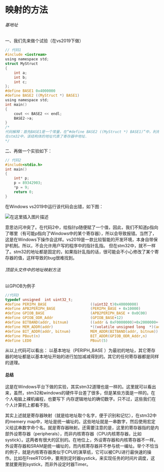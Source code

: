 # 映射的方法

###### 基地址

一、我们先来做个试验（在vs2019下做）

```c
// 代码1
#include <iostream>
using namespace std;
struct MyStruct
{
	int a;
	int b;
	int c;
};
#define BASE1 0x4000000
#define BASE2 ((MyStruct *) BASE1)
using namespace std;
int main()
{
	cout << BASE2 << endl;
	BASE2->a;
}
/*
代码解释：首先BASE1是一个常量，在“#define BASE2 ((MyStruct *) BASE1)”中，利用强制类型转换，把BASE1转换为了结构体类型。因此BASE2就是一个结构体常量，它指向一个结构体的地址。
在stm32中，该结构体的地址代表了寄存器中地址.
*/
```


二、再做一个实验如下：

```c
// 代码2
#include<stdio.h>
int main()
{
	int* p;
	p = 89342903;
	*p = 9;
	return 0;
}

```
在Windows vs2019中运行该代码会出错，如下图：

![在这里插入图片描述](https://img-blog.csdnimg.cn/20191123225220555.PNG?x-oss-process=image/watermark,type_ZmFuZ3poZW5naGVpdGk,shadow_10,text_aHR0cHM6Ly9ibG9nLmNzZG4ubmV0L3dlaXhpbl80Mjc2NjYzNw==,size_16,color_FFFFFF,t_70)

意思访问冲突了。在代码2中，给指针p随便赋了一个值，因此，我们不知道p指向了哪里（有可能p指向了Windows中的某个寄存器），所以会导致报错。当然了，这是在Windows下操作会这样。vs2019是一款比较智能的开发环境，本身自带保护机制。所以，不会允许用户写的程序中的指针乱指。
但在stm32中，就不一样了。stm32的地址都是固定的，如果指针乱指的话，很可能会不小心修改了某个寄存器的值，这样导致的bug很难找到。

###### 顶层头文件中的地址映射方法
以GPIOB为例子

```c
//代码3
typedef unsigned  int uint32_t;
#define PERIPH_BASE                    ((uint32_t)0x40000000)
#define APB2PERIPH_BASE                (PERIPH_BASE + 0x10000)
#define GPIOB_BASE                     (APB2PERIPH_BASE + 0x0C00)
#define GPIOB_ODR_Addr                 (GPIOB_BASE+12)
#define BITBAND(addr, bitnum)          ((addr & 0xF0000000)+0x2000000+((addr &0xFFFFF)<<5)+(bitnum<<2)) 
#define MEM_ADDR(addr)                 *((volatile unsigned long  *)(addr)) 
#define BIT_ADDR(addr, bitnum)         MEM_ADDR(BITBAND(addr, bitnum)) 
#define PBout(n)                       BIT_ADDR(GPIOB_ODR_Addr,n)
#define LED0                           PBout(5)
```

从以上代码可以看出：
以基本地址（PERIPH_BASE ）为最初的地址，其它寄存器的地址都是以基本地址开始的进行加加减减得到的。其它的任何寄存器都是同样的道理。

#### 总结

这是在Windows平台下做的实验，其实stm32道理也是一样的。这里就可以看出来，虽然，stm32和windows的硬件平台差了很多，但是某些方面是一样的。在个人电脑上裸机编程，也要写下
内存逻辑地址的确切数字。只不过，这些我们在个人计算机上都看不到。

其实上述就是寄存器映射（就是给地址取个名字，便于识别和记忆），在stm32中的memery map中，地址是统一编址的。这些地址就是一串数字，然后使用宏定义给这串数字命个名。就是寄存器映射。还需要注意的是，这里的寄存器指的是内部外设寄存器（peripherals），而非内核寄存器（CPU内核寄存器，比如systick）。这两者有很大的区别的。在地位上，外设寄存器和内核寄存器不一样。外设寄存器和SRAM是统一编址的，而内核寄存器并不参与统一编址。举个不恰当的例子，就是内核寄存器类似于CPU的演草纸，它可以被CPU进行最快速的操作。比如在FreeRTOS中，要用到定时器systick，来实现任务的时间片调度，这里就要用到systick，而非外设定时器Timer。
